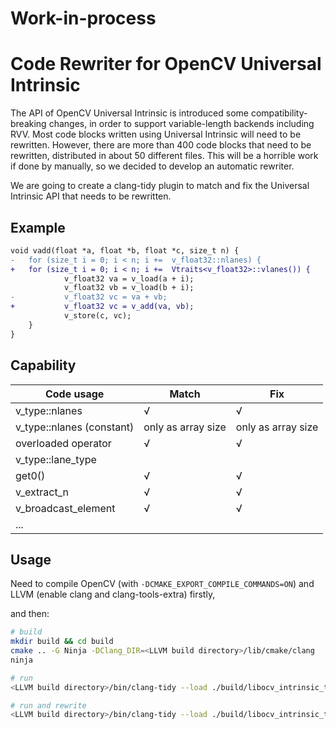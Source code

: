 # Work-in-process

# Code Rewriter for OpenCV Universal Intrinsic

The API of OpenCV Universal Intrinsic is introduced some compatibility-breaking changes, in order to support variable-length backends including RVV. Most code blocks written using Universal Intrinsic will need to be rewritten. However, there are more than 400 code blocks that need to be rewritten, distributed in about 50 different files. This will be a horrible work if done by manually, so we decided to develop an automatic rewriter.

We are going to create a clang-tidy plugin to match and fix the Universal Intrinsic API that needs to be rewritten.

## Example

```diff
void vadd(float *a, float *b, float *c, size_t n) {
-   for (size_t i = 0; i < n; i +=  v_float32::nlanes) {
+   for (size_t i = 0; i < n; i +=  Vtraits<v_float32>::vlanes()) {
            v_float32 va = v_load(a + i);
            v_float32 vb = v_load(b + i);
-           v_float32 vc = va + vb;
+           v_float32 vc = v_add(va, vb);
            v_store(c, vc);
    }
}
```

## Capability

| Code usage             | Match              | Fix                |
| ---------------------- | ------------------ | ------------------ |
| v_type::nlanes            | √                  | √                  |
| v_type::nlanes (constant) | only as array size | only as array size |
| overloaded operator    | √                  | √                  |
| v_type::lane_type      |                    |                    |
| get0()                 | √                  | √                  |
| v_extract_n            | √                  | √                  |
| v_broadcast_element    | √                  | √                  |
| ...                    |                    |                    |



## Usage

Need to compile OpenCV (with `-DCMAKE_EXPORT_COMPILE_COMMANDS=ON`) and LLVM (enable clang and clang-tools-extra) firstly,

and then:

```bash
# build
mkdir build && cd build
cmake .. -G Ninja -DClang_DIR=<LLVM build directory>/lib/cmake/clang
ninja

# run
<LLVM build directory>/bin/clang-tidy --load ./build/libocv_intrinsic_tidy.so '--checks=-*,nlanes-check' -p <OpenCV build directory> ../examples/nlanes.cpp

# run and rewrite
<LLVM build directory>/bin/clang-tidy --load ./build/libocv_intrinsic_tidy.so '--checks=-*,nlanes-check' -p <OpenCV build directory> ../examples/nlanes.cpp -fix
```
